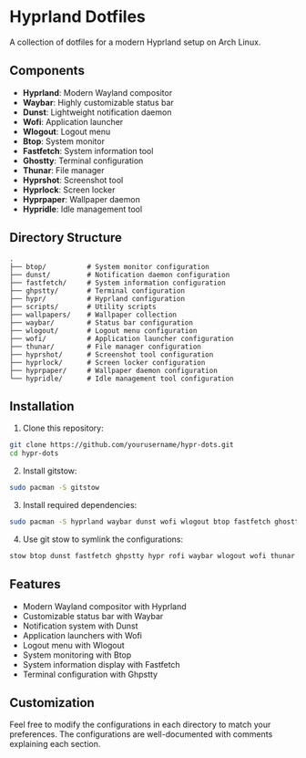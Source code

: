 # Hyprland Dotfiles

A collection of dotfiles for a modern Hyprland setup on Arch Linux.

## Components

- **Hyprland**: Modern Wayland compositor
- **Waybar**: Highly customizable status bar
- **Dunst**: Lightweight notification daemon
- **Wofi**: Application launcher
- **Wlogout**: Logout menu
- **Btop**: System monitor
- **Fastfetch**: System information tool
- **Ghostty**: Terminal configuration
- **Thunar**: File manager
- **Hyprshot**: Screenshot tool
- **Hyprlock**: Screen locker
- **Hyprpaper**: Wallpaper daemon
- **Hypridle**: Idle management tool

## Directory Structure

```
.
├── btop/          # System monitor configuration
├── dunst/         # Notification daemon configuration
├── fastfetch/     # System information configuration
├── ghpstty/       # Terminal configuration
├── hypr/          # Hyprland configuration
├── scripts/       # Utility scripts
├── wallpapers/    # Wallpaper collection
├── waybar/        # Status bar configuration
├── wlogout/       # Logout menu configuration
├── wofi/          # Application launcher configuration
├── thunar/        # File manager configuration
├── hyprshot/      # Screenshot tool configuration
├── hyprlock/      # Screen locker configuration
├── hyprpaper/     # Wallpaper daemon configuration
└── hypridle/      # Idle management tool configuration
```

## Installation

1. Clone this repository:
```bash
git clone https://github.com/yourusername/hypr-dots.git
cd hypr-dots
```

2. Install gitstow:
```bash
sudo pacman -S gitstow
```

3. Install required dependencies:
```bash
sudo pacman -S hyprland waybar dunst wofi wlogout btop fastfetch ghostty thunar hyprshot hyprlock hyprpaper hypridle
```

4. Use git stow to symlink the configurations:
```bash
stow btop dunst fastfetch ghpstty hypr rofi waybar wlogout wofi thunar hyprshot hyprlock hyprpaper hypridle
```

## Features

- Modern Wayland compositor with Hyprland
- Customizable status bar with Waybar
- Notification system with Dunst
- Application launchers with Wofi
- Logout menu with Wlogout
- System monitoring with Btop
- System information display with Fastfetch
- Terminal configuration with Ghpstty

## Customization

Feel free to modify the configurations in each directory to match your preferences. The configurations are well-documented with comments explaining each section.
